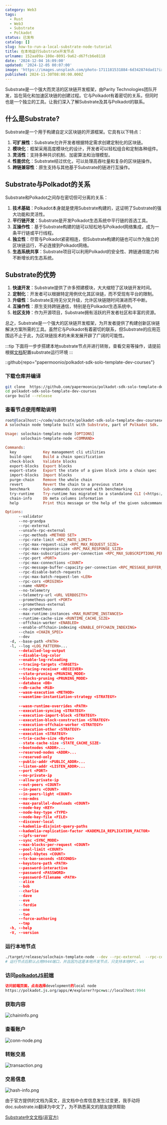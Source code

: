 ```yaml
---
category: Web3
tags:
  - Rust
  - Web3
  - Substrate
  - Polkadot
status: 已发布
catalog: []
slug: how-to-run-a-local-substrate-node-tutorial
title: 在本地运行Substrate开发节点
urlname: 152aa09a-108e-8091-9a62-d67fcb6e8118
date: '2024-12-04 16:09:00'
updated: '2024-12-05 00:07:00'
image: 'https://images.unsplash.com/photo-1711181531884-6d342874dad1?ixlib=rb-4.0.3&q=85&fm=jpg&crop=entropy&cs=srgb'
published: 2024-11-30T08:00:00.000Z
---
```


Substrate是一个强大而灵活的区块链开发框架，由Parity Technologies团队开发，旨在简化和加速区块链的创建过程。它与Polkadot有着密切的关系，但同时也是一个独立的工具。让我们深入了解Substrate及其与Polkadot的联系。


## 什么是Substrate?


Substrate是一个用于构建自定义区块链的开源框架。它具有以下特点：

1. **可扩展性**：Substrate允许开发者根据特定需求创建定制化的区块链。
2. **模块化**：框架采用高度模块化的设计，开发者可以轻松组合和定制各种组件。
3. **灵活性**：支持多种共识机制、加密算法和治理模型。
4. **性能优化**：Substrate经过优化，可以处理高吞吐量和复杂的区块链操作。
5. **跨链兼容性**：原生支持与其他基于Substrate的链进行互操作。

## Substrate与Polkadot的关系


Substrate和Polkadot之间存在密切但可分离的关系：

1. **技术基础**：Polkadot本身就是使用Substrate构建的，这证明了Substrate的强大功能和灵活性。
2. **平行链开发**：Substrate是开发Polkadot生态系统中平行链的首选工具。
3. **互操作性**：基于Substrate构建的链可以轻松地与Polkadot网络集成，成为一条平行链或平行线程。
4. **独立性**：尽管与Polkadot紧密相连，但Substrate构建的链也可以作为独立的区块链运行，不必连接到Polkadot网络。
5. **生态系统共享**：Substrate项目可以利用Polkadot的安全性、跨链通信能力和不断增长的生态系统。

## Substrate的优势

1. **快速开发**：Substrate提供了许多预建模块，大大缩短了区块链开发时间。
2. **定制化**：开发者可以根据特定用例优化其区块链，而不受现有平台的限制。
3. **升级性**：Substrate支持无分叉升级，允许区块链随时间演进而不中断。
4. **互操作性**：原生支持跨链通信，特别是在Polkadot生态系统中。
5. **社区支持**：作为开源项目，Substrate拥有活跃的开发者社区和丰富的资源。

总之，Substrate是一个强大的区块链开发框架，为开发者提供了构建创新区块链解决方案所需的工具。虽然它与Polkadot有着密切的联系，但Substrate的应用范围远不止于此，为区块链技术的未来发展开辟了广阔的可能性。


:::tip
下面将一步步搭建本地substrate节点并进行转账，查看交易等操作，请提前根据[文档](https://substrate-docs.pages.dev/en/install/macos/?mode=light)配置substrate运行环境
:::


::github{repo="papermoonio/polkadot-sdk-solo-template-dev-courses"}


### 下载仓库并编译


```bash
git clone  https://github.com/papermoonio/polkadot-sdk-solo-template-dev-courses 
cd polkadot-sdk-solo-template-dev-courses
cargo build --release
```


### 查看节点使用帮助说明


```prolog
root@localhost:~/code/substrate/polkadot-sdk-solo-template-dev-courses# ./target/release/solochain-template-node -h
A solochain node template built with Substrate, part of Polkadot Sdk.

Usage: solochain-template-node [OPTIONS]
       solochain-template-node <COMMAND>

Commands:
  key            Key management cli utilities
  build-spec     Build a chain specification
  check-block    Validate blocks
  export-blocks  Export blocks
  export-state   Export the state of a given block into a chain spec
  import-blocks  Import blocks
  purge-chain    Remove the whole chain
  revert         Revert the chain to a previous state
  benchmark      Sub-commands concerned with benchmarking
  try-runtime    Try-runtime has migrated to a standalone CLI (<https://github.com/paritytech/try-runtime-cli>). The subcommand exists as a stub and deprecation notice. It will be removed entirely some time after January 2024
  chain-info     Db meta columns information
  help           Print this message or the help of the given subcommand(s)

Options:
      --validator                                                                                Enable validator mode
      --no-grandpa                                                                               Disable GRANDPA
      --rpc-external                                                                             Listen to all RPC interfaces (default: local)
      --unsafe-rpc-external                                                                      Listen to all RPC interfaces
      --rpc-methods <METHOD SET>                                                                 RPC methods to expose. [default: auto] [possible values: auto, safe, unsafe]
      --rpc-rate-limit <RPC_RATE_LIMIT>                                                          RPC rate limiting (calls/minute) for each connection
      --rpc-max-request-size <RPC_MAX_REQUEST_SIZE>                                              Set the maximum RPC request payload size for both HTTP and WS in megabytes [default: 15]
      --rpc-max-response-size <RPC_MAX_RESPONSE_SIZE>                                            Set the maximum RPC response payload size for both HTTP and WS in megabytes [default: 15]
      --rpc-max-subscriptions-per-connection <RPC_MAX_SUBSCRIPTIONS_PER_CONNECTION>              Set the maximum concurrent subscriptions per connection [default: 1024]
      --rpc-port <PORT>                                                                          Specify JSON-RPC server TCP port
      --rpc-max-connections <COUNT>                                                              Maximum number of RPC server connections [default: 100]
      --rpc-message-buffer-capacity-per-connection <RPC_MESSAGE_BUFFER_CAPACITY_PER_CONNECTION>  The number of messages the RPC server is allowed to keep in memory [default: 64]
      --rpc-disable-batch-requests                                                               Disable RPC batch requests
      --rpc-max-batch-request-len <LEN>                                                          Limit the max length per RPC batch request
      --rpc-cors <ORIGINS>                                                                       Specify browser *origins* allowed to access the HTTP & WS RPC servers
      --name <NAME>                                                                              The human-readable name for this node
      --no-telemetry                                                                             Disable connecting to the Substrate telemetry server
      --telemetry-url <URL VERBOSITY>                                                            The URL of the telemetry server to connect to
      --prometheus-port <PORT>                                                                   Specify Prometheus exporter TCP Port
      --prometheus-external                                                                      Expose Prometheus exporter on all interfaces
      --no-prometheus                                                                            Do not expose a Prometheus exporter endpoint
      --max-runtime-instances <MAX_RUNTIME_INSTANCES>                                            The size of the instances cache for each runtime [max: 32] [default: 8]
      --runtime-cache-size <RUNTIME_CACHE_SIZE>                                                  Maximum number of different runtimes that can be cached [default: 2]
      --offchain-worker <ENABLED>                                                                Execute offchain workers on every block [default: when-authority] [possible values: always, never, when-authority]
      --enable-offchain-indexing <ENABLE_OFFCHAIN_INDEXING>                                      Enable offchain indexing API [default: false] [possible values: true, false]
      --chain <CHAIN_SPEC>                                                                       Specify the chain specification
      --dev                                                                                      Specify the development chain
  -d, --base-path <PATH>                                                                         Specify custom base path
  -l, --log <LOG_PATTERN>...                                                                     Sets a custom logging filter (syntax: `<target>=<level>`)
      --detailed-log-output                                                                      Enable detailed log output
      --disable-log-color                                                                        Disable log color output
      --enable-log-reloading                                                                     Enable feature to dynamically update and reload the log filter
      --tracing-targets <TARGETS>                                                                Sets a custom profiling filter
      --tracing-receiver <RECEIVER>                                                              Receiver to process tracing messages [default: log] [possible values: log]
      --state-pruning <PRUNING_MODE>                                                             Specify the state pruning mode
      --blocks-pruning <PRUNING_MODE>                                                            Specify the blocks pruning mode [default: archive-canonical]
      --database <DB>                                                                            Select database backend to use [possible values: rocksdb, paritydb, auto, paritydb-experimental]
      --db-cache <MiB>                                                                           Limit the memory the database cache can use
      --wasm-execution <METHOD>                                                                  Method for executing Wasm runtime code [default: compiled] [possible values: interpreted-i-know-what-i-do, compiled]
      --wasmtime-instantiation-strategy <STRATEGY>                                               The WASM instantiation method to use [default: pooling-copy-on-write] [possible values: pooling-copy-on-write, recreate-instance-copy-on-write, pooling,
                                                                                                 recreate-instance]
      --wasm-runtime-overrides <PATH>                                                            Specify the path where local WASM runtimes are stored
      --execution-syncing <STRATEGY>                                                             Runtime execution strategy for importing blocks during initial sync [possible values: native, wasm, both, native-else-wasm]
      --execution-import-block <STRATEGY>                                                        Runtime execution strategy for general block import (including locally authored blocks) [possible values: native, wasm, both, native-else-wasm]
      --execution-block-construction <STRATEGY>                                                  Runtime execution strategy for constructing blocks [possible values: native, wasm, both, native-else-wasm]
      --execution-offchain-worker <STRATEGY>                                                     Runtime execution strategy for offchain workers [possible values: native, wasm, both, native-else-wasm]
      --execution-other <STRATEGY>                                                               Runtime execution strategy when not syncing, importing or constructing blocks [possible values: native, wasm, both, native-else-wasm]
      --execution <STRATEGY>                                                                     The execution strategy that should be used by all execution contexts [possible values: native, wasm, both, native-else-wasm]
      --trie-cache-size <Bytes>                                                                  Specify the state cache size [default: 67108864]
      --state-cache-size <STATE_CACHE_SIZE>                                                      DEPRECATED: switch to `--trie-cache-size`
      --bootnodes <ADDR>...                                                                      Specify a list of bootnodes
      --reserved-nodes <ADDR>...                                                                 Specify a list of reserved node addresses
      --reserved-only                                                                            Whether to only synchronize the chain with reserved nodes
      --public-addr <PUBLIC_ADDR>...                                                             Public address that other nodes will use to connect to this node
      --listen-addr <LISTEN_ADDR>...                                                             Listen on this multiaddress
      --port <PORT>                                                                              Specify p2p protocol TCP port
      --no-private-ip                                                                            Always forbid connecting to private IPv4/IPv6 addresses
      --allow-private-ip                                                                         Always accept connecting to private IPv4/IPv6 addresses
      --out-peers <COUNT>                                                                        Number of outgoing connections we're trying to maintain [default: 8]
      --in-peers <COUNT>                                                                         Maximum number of inbound full nodes peers [default: 32]
      --in-peers-light <COUNT>                                                                   Maximum number of inbound light nodes peers [default: 100]
      --no-mdns                                                                                  Disable mDNS discovery (default: true)
      --max-parallel-downloads <COUNT>                                                           Maximum number of peers from which to ask for the same blocks in parallel [default: 5]
      --node-key <KEY>                                                                           Secret key to use for p2p networking
      --node-key-type <TYPE>                                                                     Crypto primitive to use for p2p networking [default: ed25519] [possible values: ed25519]
      --node-key-file <FILE>                                                                     File from which to read the node's secret key to use for p2p networking
      --discover-local                                                                           Enable peer discovery on local networks
      --kademlia-disjoint-query-paths                                                            Require iterative Kademlia DHT queries to use disjoint paths
      --kademlia-replication-factor <KADEMLIA_REPLICATION_FACTOR>                                Kademlia replication factor [default: 20]
      --ipfs-server                                                                              Join the IPFS network and serve transactions over bitswap protocol
      --sync <SYNC_MODE>                                                                         Blockchain syncing mode. [default: full] [possible values: full, fast, fast-unsafe, warp]
      --max-blocks-per-request <COUNT>                                                           Maximum number of blocks per request [default: 64]
      --pool-limit <COUNT>                                                                       Maximum number of transactions in the transaction pool [default: 8192]
      --pool-kbytes <COUNT>                                                                      Maximum number of kilobytes of all transactions stored in the pool [default: 20480]
      --tx-ban-seconds <SECONDS>                                                                 How long a transaction is banned for
      --keystore-path <PATH>                                                                     Specify custom keystore path
      --password-interactive                                                                     Use interactive shell for entering the password used by the keystore
      --password <PASSWORD>                                                                      Password used by the keystore
      --password-filename <PATH>                                                                 File that contains the password used by the keystore
      --alice                                                                                    Shortcut for `--name Alice --validator`
      --bob                                                                                      Shortcut for `--name Bob --validator`
      --charlie                                                                                  Shortcut for `--name Charlie --validator`
      --dave                                                                                     Shortcut for `--name Dave --validator`
      --eve                                                                                      Shortcut for `--name Eve --validator`
      --ferdie                                                                                   Shortcut for `--name Ferdie --validator`
      --one                                                                                      Shortcut for `--name One --validator`
      --two                                                                                      Shortcut for `--name Two --validator`
      --force-authoring                                                                          Enable authoring even when offline
      --tmp                                                                                      Run a temporary node
  -h, --help                                                                                     Print help (see more with '--help')
  -V, --version                                                                                  Print version
```


### 运行本地节点


```bash
./target/release/solochain-template-node --dev --rpc-external  --rpc-cors all
# 运行节点后默认占用9944端口，并且因为这是本地开发节点，只支持本地RPC，ws
```


### 访问[polkadotJS前端](https://polkadot.js.org/apps/#/explorer?rpc=ws://localhost:9944)


```prolog
访问前端页面，点击选择development的local node
https://polkadot.js.org/apps/#/explorer?rpc=ws://localhost:9944
```


### 获取内容


![chaininfo.png](https://prod-files-secure.s3.us-west-2.amazonaws.com/5d24fe63-e567-4804-86f9-9fdc62e13082/89be5adf-5619-4306-be75-45b425e3c446/chaininfo.png?X-Amz-Algorithm=AWS4-HMAC-SHA256&X-Amz-Content-Sha256=UNSIGNED-PAYLOAD&X-Amz-Credential=ASIAZI2LB466YRBJWMI2%2F20250303%2Fus-west-2%2Fs3%2Faws4_request&X-Amz-Date=20250303T213511Z&X-Amz-Expires=3600&X-Amz-Security-Token=IQoJb3JpZ2luX2VjEKX%2F%2F%2F%2F%2F%2F%2F%2F%2F%2FwEaCXVzLXdlc3QtMiJIMEYCIQDkHIlMMgpif2k0YMyIJ37Yt4rZCYghUftcuZ3OB60BXgIhAP9X9PatWn8qPCQJZlVrZI%2FEBINNnyYLDRL3T9xyOeXBKogECN7%2F%2F%2F%2F%2F%2F%2F%2F%2F%2FwEQABoMNjM3NDIzMTgzODA1IgyWTXqBh6xOSb9lWT0q3AMCcUe%2BKn5synGJ5%2BElaBkoa38Kfu%2BL13XIvJE%2B%2B5pymQGR3x%2Fs0naiq5a%2F%2F%2FOFuSWUNTu75NJRnsfUpnaxw1qupjE6A9PrVE8%2BYR6cYX2q6eQEbc2S%2FZBH9yiIN%2BMK0RV%2BM2%2FBDiHSQamp257S4PWD%2BR4q%2FThXyjlDHKJwUacK417vdPWyFpQaFN4Ui9SlqbWoftMLTrtWpNMYVxcjlQgfZpoKW5O2kvM7G9WkN8MXvYh9%2Bl5Z9EQW63wDEapnNl7Rm4nQHemfXFjPAjL2AAM0Zm4qWMC72tWtsVyOBZDrNS6SUZSqODzSjaT5t%2B%2BEEHejTyMlT9mtfqqs%2FYDqyglUv7B7W9Z7J9%2BGVmJabIx8%2BFrAte9bAi1keWpZE%2FZMR5wUfcPT6mZjL1r23St7qpJJW%2BylhmaIQqygVDFQH%2F8hxAd0Y6DzH6shQBh3k5ClXBCHrn9JJdPHfhwKb8B44km%2BzRa0id3VcWmdVvsBtv15T%2FSc6xa4tY4kESjzGjJY8dHl1PjOCTtWy1Yls1z5scaFsnfre8iKXNPKZxU%2B66sAI2aArV9wc72x4LlSTGvJ6MSvJT1Ga3j3j1sWS3ph0Ssx7zsdcBw7aNRQwmze3Auto4OC6bERBiDqpnwj%2FzCeuJi%2BBjqkAdqNbRSaDZt6G0%2BB%2BjWFK%2BZmjEJyE1zXaWpFYtFB5q6qkDbE5sm9piZ9r7IhBLyamCrx8CeO6udkeb3D%2BECE2p9s8QATqP72CU57%2BGHY5cjS4O0J%2B7yTbvILNoULrIZAehmNBJrXozCMLBtVKC%2BOoh41tzMeOtjg4PjtSmdxR7soao4GrbGKOEiTPlECwYJi%2BMsONttxbs%2BrBQ1278xs2upV3rk6&X-Amz-Signature=3194866f7218fa8733859c8136dc48c68f55569d4f7e8aa0b6607b71beda78d5&X-Amz-SignedHeaders=host&x-id=GetObject)


### 查看账户


![conn-node.png](https://prod-files-secure.s3.us-west-2.amazonaws.com/5d24fe63-e567-4804-86f9-9fdc62e13082/05964f92-c6d8-42d1-b4a1-b3a852295683/conn-node.png?X-Amz-Algorithm=AWS4-HMAC-SHA256&X-Amz-Content-Sha256=UNSIGNED-PAYLOAD&X-Amz-Credential=ASIAZI2LB466YRBJWMI2%2F20250303%2Fus-west-2%2Fs3%2Faws4_request&X-Amz-Date=20250303T213511Z&X-Amz-Expires=3600&X-Amz-Security-Token=IQoJb3JpZ2luX2VjEKX%2F%2F%2F%2F%2F%2F%2F%2F%2F%2FwEaCXVzLXdlc3QtMiJIMEYCIQDkHIlMMgpif2k0YMyIJ37Yt4rZCYghUftcuZ3OB60BXgIhAP9X9PatWn8qPCQJZlVrZI%2FEBINNnyYLDRL3T9xyOeXBKogECN7%2F%2F%2F%2F%2F%2F%2F%2F%2F%2FwEQABoMNjM3NDIzMTgzODA1IgyWTXqBh6xOSb9lWT0q3AMCcUe%2BKn5synGJ5%2BElaBkoa38Kfu%2BL13XIvJE%2B%2B5pymQGR3x%2Fs0naiq5a%2F%2F%2FOFuSWUNTu75NJRnsfUpnaxw1qupjE6A9PrVE8%2BYR6cYX2q6eQEbc2S%2FZBH9yiIN%2BMK0RV%2BM2%2FBDiHSQamp257S4PWD%2BR4q%2FThXyjlDHKJwUacK417vdPWyFpQaFN4Ui9SlqbWoftMLTrtWpNMYVxcjlQgfZpoKW5O2kvM7G9WkN8MXvYh9%2Bl5Z9EQW63wDEapnNl7Rm4nQHemfXFjPAjL2AAM0Zm4qWMC72tWtsVyOBZDrNS6SUZSqODzSjaT5t%2B%2BEEHejTyMlT9mtfqqs%2FYDqyglUv7B7W9Z7J9%2BGVmJabIx8%2BFrAte9bAi1keWpZE%2FZMR5wUfcPT6mZjL1r23St7qpJJW%2BylhmaIQqygVDFQH%2F8hxAd0Y6DzH6shQBh3k5ClXBCHrn9JJdPHfhwKb8B44km%2BzRa0id3VcWmdVvsBtv15T%2FSc6xa4tY4kESjzGjJY8dHl1PjOCTtWy1Yls1z5scaFsnfre8iKXNPKZxU%2B66sAI2aArV9wc72x4LlSTGvJ6MSvJT1Ga3j3j1sWS3ph0Ssx7zsdcBw7aNRQwmze3Auto4OC6bERBiDqpnwj%2FzCeuJi%2BBjqkAdqNbRSaDZt6G0%2BB%2BjWFK%2BZmjEJyE1zXaWpFYtFB5q6qkDbE5sm9piZ9r7IhBLyamCrx8CeO6udkeb3D%2BECE2p9s8QATqP72CU57%2BGHY5cjS4O0J%2B7yTbvILNoULrIZAehmNBJrXozCMLBtVKC%2BOoh41tzMeOtjg4PjtSmdxR7soao4GrbGKOEiTPlECwYJi%2BMsONttxbs%2BrBQ1278xs2upV3rk6&X-Amz-Signature=e7745a0db4d24f29785c096ef5d343d328fb734f881ad26aef2cad9bdb78a82e&X-Amz-SignedHeaders=host&x-id=GetObject)


### 转账交易


![transaction.png](https://prod-files-secure.s3.us-west-2.amazonaws.com/5d24fe63-e567-4804-86f9-9fdc62e13082/65593d3b-9b56-4fbe-a383-1447c903127f/transaction.png?X-Amz-Algorithm=AWS4-HMAC-SHA256&X-Amz-Content-Sha256=UNSIGNED-PAYLOAD&X-Amz-Credential=ASIAZI2LB466YRBJWMI2%2F20250303%2Fus-west-2%2Fs3%2Faws4_request&X-Amz-Date=20250303T213511Z&X-Amz-Expires=3600&X-Amz-Security-Token=IQoJb3JpZ2luX2VjEKX%2F%2F%2F%2F%2F%2F%2F%2F%2F%2FwEaCXVzLXdlc3QtMiJIMEYCIQDkHIlMMgpif2k0YMyIJ37Yt4rZCYghUftcuZ3OB60BXgIhAP9X9PatWn8qPCQJZlVrZI%2FEBINNnyYLDRL3T9xyOeXBKogECN7%2F%2F%2F%2F%2F%2F%2F%2F%2F%2FwEQABoMNjM3NDIzMTgzODA1IgyWTXqBh6xOSb9lWT0q3AMCcUe%2BKn5synGJ5%2BElaBkoa38Kfu%2BL13XIvJE%2B%2B5pymQGR3x%2Fs0naiq5a%2F%2F%2FOFuSWUNTu75NJRnsfUpnaxw1qupjE6A9PrVE8%2BYR6cYX2q6eQEbc2S%2FZBH9yiIN%2BMK0RV%2BM2%2FBDiHSQamp257S4PWD%2BR4q%2FThXyjlDHKJwUacK417vdPWyFpQaFN4Ui9SlqbWoftMLTrtWpNMYVxcjlQgfZpoKW5O2kvM7G9WkN8MXvYh9%2Bl5Z9EQW63wDEapnNl7Rm4nQHemfXFjPAjL2AAM0Zm4qWMC72tWtsVyOBZDrNS6SUZSqODzSjaT5t%2B%2BEEHejTyMlT9mtfqqs%2FYDqyglUv7B7W9Z7J9%2BGVmJabIx8%2BFrAte9bAi1keWpZE%2FZMR5wUfcPT6mZjL1r23St7qpJJW%2BylhmaIQqygVDFQH%2F8hxAd0Y6DzH6shQBh3k5ClXBCHrn9JJdPHfhwKb8B44km%2BzRa0id3VcWmdVvsBtv15T%2FSc6xa4tY4kESjzGjJY8dHl1PjOCTtWy1Yls1z5scaFsnfre8iKXNPKZxU%2B66sAI2aArV9wc72x4LlSTGvJ6MSvJT1Ga3j3j1sWS3ph0Ssx7zsdcBw7aNRQwmze3Auto4OC6bERBiDqpnwj%2FzCeuJi%2BBjqkAdqNbRSaDZt6G0%2BB%2BjWFK%2BZmjEJyE1zXaWpFYtFB5q6qkDbE5sm9piZ9r7IhBLyamCrx8CeO6udkeb3D%2BECE2p9s8QATqP72CU57%2BGHY5cjS4O0J%2B7yTbvILNoULrIZAehmNBJrXozCMLBtVKC%2BOoh41tzMeOtjg4PjtSmdxR7soao4GrbGKOEiTPlECwYJi%2BMsONttxbs%2BrBQ1278xs2upV3rk6&X-Amz-Signature=ec957e903cdd06e605b8612ee6aadccb7ef026b6027425790e11e466c81232c8&X-Amz-SignedHeaders=host&x-id=GetObject)


### 交易信息


![hash-info.png](https://prod-files-secure.s3.us-west-2.amazonaws.com/5d24fe63-e567-4804-86f9-9fdc62e13082/7b9b0ba8-edf2-4998-9e9d-9cde7a64aa23/hash-info.png?X-Amz-Algorithm=AWS4-HMAC-SHA256&X-Amz-Content-Sha256=UNSIGNED-PAYLOAD&X-Amz-Credential=ASIAZI2LB466YRBJWMI2%2F20250303%2Fus-west-2%2Fs3%2Faws4_request&X-Amz-Date=20250303T213511Z&X-Amz-Expires=3600&X-Amz-Security-Token=IQoJb3JpZ2luX2VjEKX%2F%2F%2F%2F%2F%2F%2F%2F%2F%2FwEaCXVzLXdlc3QtMiJIMEYCIQDkHIlMMgpif2k0YMyIJ37Yt4rZCYghUftcuZ3OB60BXgIhAP9X9PatWn8qPCQJZlVrZI%2FEBINNnyYLDRL3T9xyOeXBKogECN7%2F%2F%2F%2F%2F%2F%2F%2F%2F%2FwEQABoMNjM3NDIzMTgzODA1IgyWTXqBh6xOSb9lWT0q3AMCcUe%2BKn5synGJ5%2BElaBkoa38Kfu%2BL13XIvJE%2B%2B5pymQGR3x%2Fs0naiq5a%2F%2F%2FOFuSWUNTu75NJRnsfUpnaxw1qupjE6A9PrVE8%2BYR6cYX2q6eQEbc2S%2FZBH9yiIN%2BMK0RV%2BM2%2FBDiHSQamp257S4PWD%2BR4q%2FThXyjlDHKJwUacK417vdPWyFpQaFN4Ui9SlqbWoftMLTrtWpNMYVxcjlQgfZpoKW5O2kvM7G9WkN8MXvYh9%2Bl5Z9EQW63wDEapnNl7Rm4nQHemfXFjPAjL2AAM0Zm4qWMC72tWtsVyOBZDrNS6SUZSqODzSjaT5t%2B%2BEEHejTyMlT9mtfqqs%2FYDqyglUv7B7W9Z7J9%2BGVmJabIx8%2BFrAte9bAi1keWpZE%2FZMR5wUfcPT6mZjL1r23St7qpJJW%2BylhmaIQqygVDFQH%2F8hxAd0Y6DzH6shQBh3k5ClXBCHrn9JJdPHfhwKb8B44km%2BzRa0id3VcWmdVvsBtv15T%2FSc6xa4tY4kESjzGjJY8dHl1PjOCTtWy1Yls1z5scaFsnfre8iKXNPKZxU%2B66sAI2aArV9wc72x4LlSTGvJ6MSvJT1Ga3j3j1sWS3ph0Ssx7zsdcBw7aNRQwmze3Auto4OC6bERBiDqpnwj%2FzCeuJi%2BBjqkAdqNbRSaDZt6G0%2BB%2BjWFK%2BZmjEJyE1zXaWpFYtFB5q6qkDbE5sm9piZ9r7IhBLyamCrx8CeO6udkeb3D%2BECE2p9s8QATqP72CU57%2BGHY5cjS4O0J%2B7yTbvILNoULrIZAehmNBJrXozCMLBtVKC%2BOoh41tzMeOtjg4PjtSmdxR7soao4GrbGKOEiTPlECwYJi%2BMsONttxbs%2BrBQ1278xs2upV3rk6&X-Amz-Signature=a86b972262cf37700b6fc3ed419a923e8b1326eaa164dcac53afc1d61c21e63b&X-Amz-SignedHeaders=host&x-id=GetObject)


由于官方提供的文档为英文，且文档中仓库信息发生过变更，我手动将doc.substrate.io翻译为中文了，为不熟悉英文的朋友提供帮助


[ Substrate中文文档(非官方)](https://substrate-docs.pages.dev/en/tutorials/build-a-blockchain/?mode=light)

